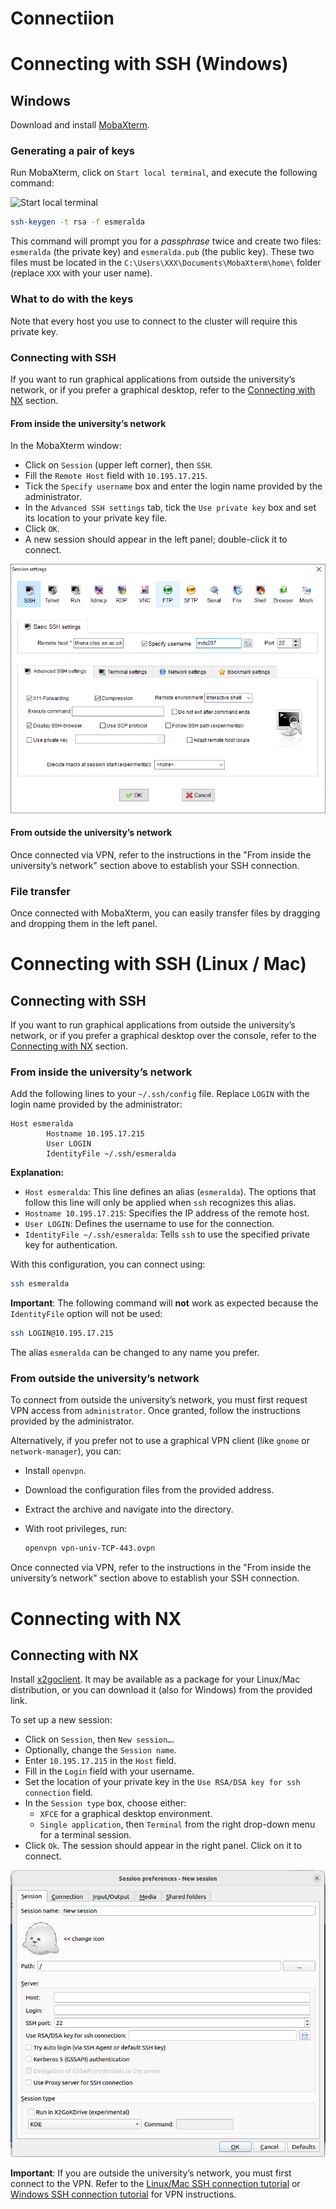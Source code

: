 # Connectiion

# Connecting with SSH (Windows)

## Windows

Download and install [MobaXterm](https://mobaxterm.mobatek.net/download.html).

### Generating a pair of keys

Run MobaXterm, click on `Start local terminal`, and execute the following command:

![Start local terminal](images/mobaxterm_step1.png)


```bash
ssh-keygen -t rsa -f esmeralda
```

This command will prompt you for a _passphrase_ twice and create two files: `esmeralda` (the private key) and `esmeralda.pub` (the public key). These two files must be located in the `C:\Users\XXX\Documents\MobaXterm\home\` folder (replace `XXX` with your user name).

### What to do with the keys

Note that every host you use to connect to the cluster will require this private key.

### Connecting with SSH

If you want to run graphical applications from outside the university’s network, or if you prefer a graphical desktop, refer to the [Connecting with NX](#connecting-with-nx) section.

####  From inside the university’s network

In the MobaXterm window:

*   Click on `Session` (upper left corner), then `SSH`.
*   Fill the `Remote Host` field with `10.195.17.215`.
*   Tick the `Specify username` box and enter the login name provided by the administrator.
*   In the `Advanced SSH settings` tab, tick the `Use private key` box and set its location to your private key file.
*   Click `OK`.
*   A new session should appear in the left panel; double-click it to connect.

![ssh](images/ssh.png)

####  From outside the university’s network

Once connected via VPN, refer to the instructions in the "From inside the university’s network" section above to establish your SSH connection.

###  File transfer

Once connected with MobaXterm, you can easily transfer files by dragging and dropping them in the left panel.

# Connecting with SSH (Linux / Mac)

## Connecting with SSH

If you want to run graphical applications from outside the university’s network, or if you prefer a graphical desktop over the console, refer to the [Connecting with NX](#connecting-with-nx) section.

### From inside the university’s network

Add the following lines to your `~/.ssh/config` file. Replace `LOGIN` with the login name provided by the administrator:

```
Host esmeralda
        Hostname 10.195.17.215
        User LOGIN
        IdentityFile ~/.ssh/esmeralda
```

**Explanation:**
*   `Host esmeralda`: This line defines an alias (`esmeralda`). The options that follow this line will only be applied when `ssh` recognizes this alias.
*   `Hostname 10.195.17.215`: Specifies the IP address of the remote host.
*   `User LOGIN`: Defines the username to use for the connection.
*   `IdentityFile ~/.ssh/esmeralda`: Tells `ssh` to use the specified private key for authentication.

With this configuration, you can connect using:

```bash
ssh esmeralda
```

**Important**: The following command will **not** work as expected because the `IdentityFile` option will not be used:

```bash
ssh LOGIN@10.195.17.215
```

The alias `esmeralda` can be changed to any name you prefer.

### From outside the university’s network

To connect from outside the university’s network, you must first request VPN access from `administrator`. Once granted, follow the instructions provided by the administrator.

Alternatively, if you prefer not to use a graphical VPN client (like `gnome` or `network-manager`), you can:

*   Install `openvpn`.
*   Download the configuration files from the provided address.
*   Extract the archive and navigate into the directory.
*   With root privileges, run:

    ```bash
    openvpn vpn-univ-TCP-443.ovpn
    ```

Once connected via VPN, refer to the instructions in the "From inside the university’s network" section above to establish your SSH connection.

# Connecting with NX

## Connecting with NX

Install [x2goclient](https://wiki.x2go.org/doku.php/doc:installation:x2goclient). It may be available as a package for your Linux/Mac distribution, or you can download it (also for Windows) from the provided link.

To set up a new session:

*   Click on `Session`, then `New session…`.
*   Optionally, change the `Session name`.
*   Enter `10.195.17.215` in the `Host` field.
*   Fill in the `Login` field with your username.
*   Set the location of your private key in the `Use RSA/DSA key for ssh connection` field.
*   In the `Session type` box, choose either:
    *   `XFCE` for a graphical desktop environment.
    *   `Single application`, then `Terminal` from the right drop-down menu for a terminal session.
*   Click `Ok`. The session should appear in the right panel. Click on it to connect.

![X2GO](images/Nx.png)

**Important**: If you are outside the university’s network, you must first connect to the VPN. Refer to the [Linux/Mac SSH connection tutorial](hpc_connect_ssh_linux_mac.md) or [Windows SSH connection tutorial](hpc_connect_ssh_windows.md) for VPN instructions.


